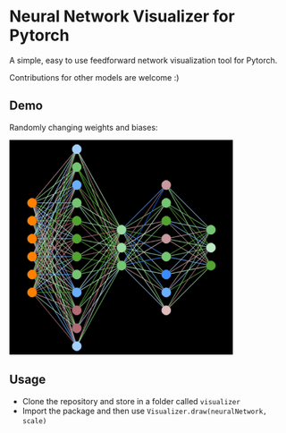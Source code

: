 # Neural Network Visualizer for Pytorch


A simple, easy to use feedforward network visualization tool for Pytorch.


Contributions for other models are welcome :)


## Demo
Randomly changing weights and biases:

<img src="demo.gif " alt="Randomly changing weights and biases" width="400">



## Usage
- Clone the repository and store in a folder called `visualizer`
- Import the package and then use `Visualizer.draw(neuralNetwork, scale)`


